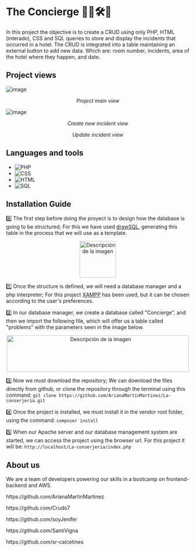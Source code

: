 # The Concierge 👷‍♂️🛠️🏨

In this project the objective is to create a CRUD using only PHP, HTML (interado), CSS and SQL queries to store and display the incidents that occurred in a hotel.
The CRUD is integrated into a table maintaining an external button to add new data. Which are: room number, incidents, area of ​​the hotel where they happen, and date.

## Project views

![image](https://github.com/user-attachments/assets/8db442f8-f41b-4081-a414-19a9a1b99476)
<p align="center"><em>Project main view</em></p>

![image](https://github.com/user-attachments/assets/260d8211-a320-45f7-bd10-ff243772a984)
<p align="center"><em>Create new incident view</em></p>


<p align="center"><em>Update incident view</em></p>


## Languages ​​and tools

- ![PHP](https://img.shields.io/badge/-PHP-777BB4?logo=php&logoColor=white)  
- ![CSS](https://img.shields.io/badge/-CSS-1572B6?logo=css3&logoColor=white)  
- ![HTML](https://img.shields.io/badge/-HTML-E34F26?logo=html5&logoColor=white)  
- ![SQL](https://img.shields.io/badge/-SQL-4479A1?logo=sqlite&logoColor=white)  

## Installation Guide    

0️⃣ The first step before doing the proyect is to design how the database is going to be structured; For this we have used [drawSQL](https://drawsql.app/), generating this table in the process that we will use as a template.

<p align="center">
  <img src="https://github.com/user-attachments/assets/fdc1adde-0160-4016-956d-7947b9f00e36" alt="Descripción de la imagen" width="100"/>
</p>

1️⃣ Once the structure is defined, we will need a database manager and a php interpreter; For this project [XAMPP](https://www.apachefriends.org/es/index.html) has been used, but it can be chosen according to the user's preferences.

2️⃣ In our database manager, we create a database called "Concierge", and then we import the following file, which will offer us a table called "problems" with the parameters seen in the image below.

<p align="center">
  <img src="https://github.com/user-attachments/assets/78ddac02-5c70-4a00-9bc4-cbc25867fd25" alt="Descripción de la imagen" width="500" height="100"/>
</p>

3️⃣ Now we must download the repository; We can download the files directly from github, or clone the repository through the terminal using this command:
`git clone https://github.com/ArianaMartinMartinez/La-conserjeria.git`


4️⃣ Once the project is installed, we must install it in the vendor root folder, using the command:
`composer install`

5️⃣ When our Apache server and our database management system are started, we can access the project using the browser url. For this project it will be:
`http://localhost/La-conserjeria/index.php`

## About us
We are a team of developers powering our skills in a bootcamp on frontend-backend and AWS.
<p>https://github.com/ArianaMartinMartinez</p>
<p>https://github.com/Crudo7</p>
<p>https://github.com/soyJenifer</p>
<p>https://github.com/SantiVigna</p>
<p>https://github.com/sr-calcetines</p>



